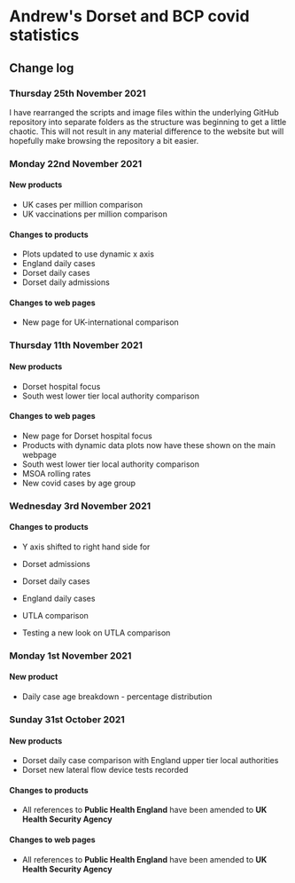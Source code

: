 # Andrew's Dorset and BCP covid statistics

## Change log

### Thursday 25th November 2021

I have rearranged the scripts and image files within the underlying GitHub repository into separate folders as the structure was beginning to get a little chaotic. This will not result in any material difference to the website but will hopefully make browsing the repository a bit easier.

### Monday 22nd November 2021

#### New products
- UK cases per million comparison
- UK vaccinations per million comparison

#### Changes to products
- Plots updated to use dynamic x axis
 - England daily cases
 - Dorset daily cases
 - Dorset daily admissions
 
#### Changes to web pages
- New page for UK-international comparison

### Thursday 11th November 2021

#### New products
- Dorset hospital focus
- South west lower tier local authority comparison

#### Changes to web pages
- New page for Dorset hospital focus
- Products with dynamic data plots now have these shown on the main webpage
 - South west lower tier local authority comparison
 - MSOA rolling rates
 - New covid cases by age group

### Wednesday 3rd November 2021

#### Changes to products
- Y axis shifted to right hand side for
 - Dorset admissions
 - Dorset daily cases
 - England daily cases
 - UTLA comparison
 
- Testing a new look on UTLA comparison

### Monday 1st November 2021

#### New product
- Daily case age breakdown - percentage distribution

### Sunday 31st October 2021

#### New products
- Dorset daily case comparison with England upper tier local authorities
- Dorset new lateral flow device tests recorded

#### Changes to products
- All references to **Public Health England** have been amended to **UK Health Security Agency**

#### Changes to web pages
- All references to **Public Health England** have been amended to **UK Health Security Agency**